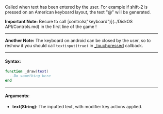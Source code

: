 Called when text has been entered by the user. For example if shift-2 is pressed on an American keyboard layout, the text "@" will be generated.

**Important Note:** Besure to call [controls("keyboard")](../DiskOS API/Controls.md) in the first line of the game !

---

**Another Note:** The keyboard on android can be closed by the user, so to reshow it you should call `textinput(true)` in [_touchpressed](./_touchpressed.md) callback.

---

#### Syntax:
```lua
function _draw(text)
  --Do something here
end
```

---

#### Arguments:

* **text(String)**: The inputted text, with modifier key actions applied.